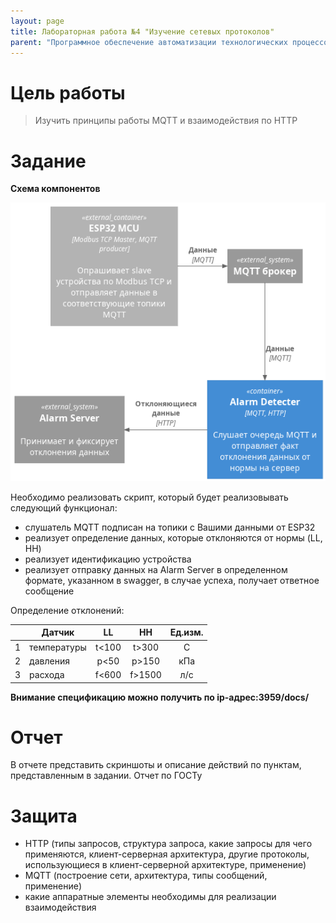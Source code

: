 ```yaml
---
layout: page
title: Лабораторная работа №4 "Изучение сетевых протоколов"
parent: "Программное обеспечение автоматизации технологических процессов и производств"
---
```



# Цель работы
> Изучить принципы работы MQTT и взаимодействия по HTTP

# Задание

**Схема компонентов**

![](static/scheme.png)

Необходимо реализовать скрипт, который будет реализовывать следующий функционал:
* слушатель MQTT подписан на топики с Вашими данными от ESP32
* реализует определение данных, которые отклоняются от нормы (LL, HH)
* реализует идентификацию устройства
* реализует отправку данных на Alarm Server в определенном формате, указанном в swagger, в случае успеха, получает ответное сообщение

Определение отклонений:

|       | Датчик      |  LL   |   HH   | Ед.изм. |
| :---: | ----------- | :---: | :----: | :-----: |
|   1   | температуры | t<100 | t>300  |    С    |
|   2   | давления    | p<50  | p>150  |   кПа   |
|   3   | расхода     | f<600 | f>1500 |   л/с   |


**Внимание спецификацию можно получить по ip-адрес:3959/docs/**


# Отчет
В отчете представить скриншоты и описание действий по пунктам, представленным в задании.
Отчет по ГОСТу

# Защита
* HTTP (типы запросов, структура запроса, какие запросы для чего применяются, клиент-серверная архитектура, другие протоколы, использующиеся в клиент-серверной архитектуре, применение)
* MQTT (построение сети, архитектура, типы сообщений, применение)
* какие аппаратные элементы необходимы для реализации взаимодействия
